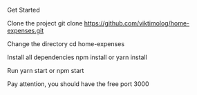 Get Started

Clone the project git clone https://github.com/viktimolog/home-expenses.git

Change the directory cd home-expenses

Install all dependencies npm install or yarn install

Run yarn start or npm start

Pay attention, you should have the free port 3000



